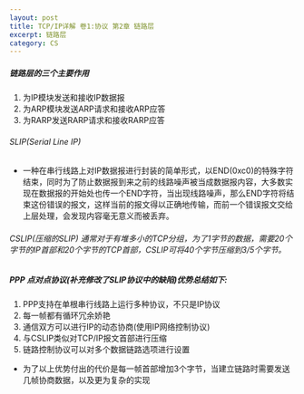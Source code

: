 ```yaml
---
layout: post
title: TCP/IP详解 卷1:协议 第2章 链路层
excerpt: 链路层
category: CS
---
```


##### 链路层的三个主要作用
1. 为IP模块发送和接收IP数据报
2. 为ARP模块发送ARP请求和接收ARP应答
3. 为RARP发送RARP请求和接收RARP应答

###### SLIP(Serial Line IP)
- 一种在串行线路上对IP数据报进行封装的简单形式，以END(0xc0)的特殊字符结束，同时为了防止数据报到来之前的线路噪声被当成数据报内容，大多数实现在数据报的开始处也传一个END字符，当出现线路噪声，那么END字符将结束这份错误的报文，这样当前的报文得以正确地传输，而前一个错误报文交给上层处理，会发现内容毫无意义而被丢弃。

###### CSLIP(压缩的SLIP) 通常对于有堆多小的TCP分组，为了1字节的数据，需要20个字节的IP首部和20个字节的TCP首部，CSLIP可将40个字节压缩到3/5个字节。
##### PPP 点对点协议(补充修改了SLIP协议中的缺陷)优势总结如下:
1. PPP支持在单根串行线路上运行多种协议，不只是IP协议
2. 每一帧都有循环冗余娇艳
3. 通信双方可以进行IP的动态协商(使用IP网络控制协议)
4. 与CSLIP类似对TCP/IP报文首部进行压缩
5. 链路控制协议可以对多个数据链路选项进行设置
- 为了以上优势付出的代价是每一帧首部增加3个字节，当建立链路时需要发送几帧协商数据，以及更为复杂的实现

